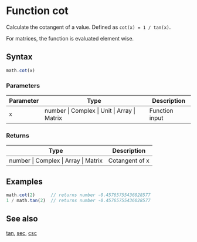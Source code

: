 <!-- Note: This file is automatically generated from source code comments. Changes made in this file will be overridden. -->

# Function cot

Calculate the cotangent of a value. Defined as `cot(x) = 1 / tan(x)`.

For matrices, the function is evaluated element wise.


## Syntax

```js
math.cot(x)
```

### Parameters

Parameter | Type | Description
--------- | ---- | -----------
`x` | number &#124; Complex &#124; Unit &#124; Array &#124; Matrix | Function input

### Returns

Type | Description
---- | -----------
number &#124; Complex &#124; Array &#124; Matrix | Cotangent of x


## Examples

```js
math.cot(2)      // returns number -0.45765755436028577
1 / math.tan(2)  // returns number -0.45765755436028577
```


## See also

[tan](tan.md),
[sec](sec.md),
[csc](csc.md)
